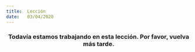 ```yaml
---
title:  Lección
date:   03/04/2020
---
```


### <center>Todavía estamos trabajando en esta lección. Por favor, vuelva más tarde.</center>